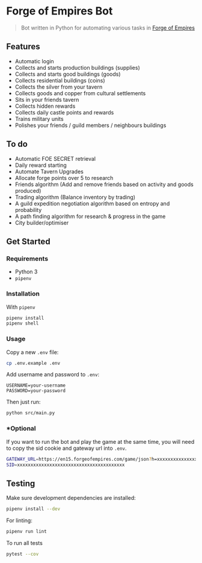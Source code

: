# Forge of Empires Bot
> Bot written in Python for automating various tasks in [Forge of Empires](https://en.forgeofempires.com/)

## Features

- Automatic login
- Collects and starts production buildings (supplies)
- Collects and starts good buildings (goods)
- Collects residential buildings (coins)
- Collects the silver from your tavern
- Collects goods and copper from cultural settlements
- Sits in your friends tavern
- Collects hidden rewards
- Collects daily castle points and rewards
- Trains military units
- Polishes your friends / guild members / neighbours buildings

## To do

- Automatic FOE SECRET retrieval
- Daily reward starting
- Automate Tavern Upgrades
- Allocate forge points over 5 to research
- Friends algorithm (Add and remove friends based on activity and goods produced)
- Trading algorithm (Balance inventory by trading)
- A guild expedition negotiation algorithm based on entropy and probability
- A path finding algorithm for research & progress in the game
- City builder/optimiser

## Get Started

### Requirements

- Python 3
- `pipenv`

### Installation

With `pipenv`
```bash
pipenv install
pipenv shell
```

### Usage

Copy a new `.env` file:
```bash
cp .env.example .env
```

Add username and password to `.env`:
```env
USERNAME=your-username
PASSWORD=your-password
```

Then just run:
```bash
python src/main.py
```

### *Optional

If you want to run the bot and play the game at the same time, you will need to copy the sid cookie and gateway url into `.env`.
```bash
GATEWAY_URL=https://en15.forgeofempires.com/game/json?h=xxxxxxxxxxxxxxxxxxxxxxxx
SID=xxxxxxxxxxxxxxxxxxxxxxxxxxxxxxxxxxxxxxxx
```

## Testing

Make sure development dependencies are installed:
```bash
pipenv install --dev
```

For linting:
```bash
pipenv run lint
```

To run all tests
```bash
pytest --cov
```
